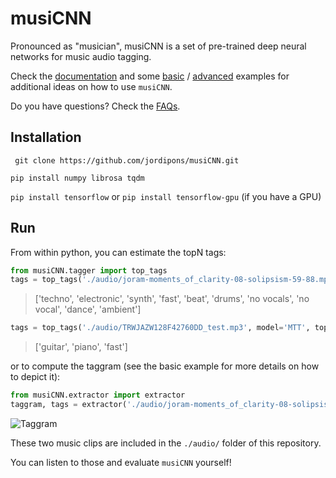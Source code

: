 # musiCNN
Pronounced as "musician", musiCNN is a set of pre-trained deep neural networks for music audio tagging.

Check the [documentation](https://github.com/jordipons/musiCNN/blob/master/DOCUMENTATION.md) and some [basic](https://github.com/jordipons/musiCNN/blob/master/basic%20example.ipynb) / [advanced](https://github.com/jordipons/musiCNN/blob/master/advanced%20example.ipynb) examples for additional ideas on how to use `musiCNN`.

Do you have questions? Check the [FAQs](https://github.com/jordipons/musiCNN/blob/master/FAQs.md).

## Installation
``` git clone https://github.com/jordipons/musiCNN.git```

``` pip install numpy librosa tqdm ```

```pip install tensorflow``` or ```pip install tensorflow-gpu``` (if you have a GPU)

## Run

From within python, you can estimate the topN tags:
~~~~python
from musiCNN.tagger import top_tags
tags = top_tags('./audio/joram-moments_of_clarity-08-solipsism-59-88.mp3', model='MTT', topN=10)
~~~~
>['techno', 'electronic', 'synth', 'fast', 'beat', 'drums', 'no vocals', 'no vocal', 'dance', 'ambient']

~~~~python
tags = top_tags('./audio/TRWJAZW128F42760DD_test.mp3', model='MTT', topN=3)
~~~~
>['guitar', 'piano', 'fast']

or to compute the taggram (see the basic example for more details on how to depict it):

~~~~python
from musiCNN.extractor import extractor
taggram, tags = extractor('./audio/joram-moments_of_clarity-08-solipsism-59-88.mp3', model='MTT')
~~~~
![Taggram](./images/taggram.png "Taggram")

These two music clips are included in the `./audio/` folder of this repository. 

You can listen to those and evaluate `musiCNN` yourself!
